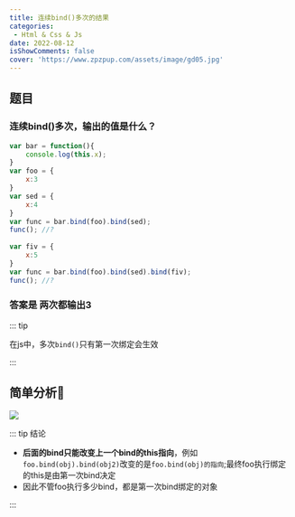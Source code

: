```yaml
---
title: 连续bind()多次的结果
categories: 
 - Html & Css & Js
date: 2022-08-12
isShowComments: false
cover: 'https://www.zpzpup.com/assets/image/gd05.jpg'
---
```


## 题目

### 连续bind()多次，输出的值是什么？

```javascript
var bar = function(){
    console.log(this.x);
}
var foo = {
    x:3
}
var sed = {
    x:4
}
var func = bar.bind(foo).bind(sed);
func(); //?
 
var fiv = {
    x:5
}
var func = bar.bind(foo).bind(sed).bind(fiv);
func(); //?
```

### 答案是 两次都输出3

::: tip

在js中，多次`bind()`只有第一次绑定会生效

:::

## 简单分析:key:

![](https://img-blog.csdnimg.cn/bc3da44fa2d048528171944cfde800a4.png#pic_center)

::: tip 结论

* **后面的bind只能改变上一个bind的this指向**，例如`foo.bind(obj).bind(obj2)`改变的是`foo.bind(obj)的指向`;最终foo执行绑定的this是由第一次bind决定
* 因此不管foo执行多少bind，都是第一次bind绑定的对象

:::